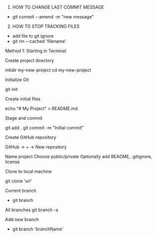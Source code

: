 1. HOW TO CHANGE LAST COMMIT MESSAGE
- git commit --amend -m "new message"

2. HOW TO STOP TRACKING FILES

- add file to git ignore
- git rm --cached 'filename'



Method 1: Starting in Terminal

Create project directory

mkdir my-new-project
cd my-new-project

Initialize Git

git init

Create initial files

echo "# My Project" > README.md

Stage and commit

git add .
git commit -m "Initial commit"

Create GitHub repository

GitHub → + → New repository


Name project
Choose public/private
Optionally add README, .gitignore, license

Clone to local machine

git clone 'url'

Current  branch
- git branch

All branches git branch -a

Add new branch 
- git branch 'branchName' 
